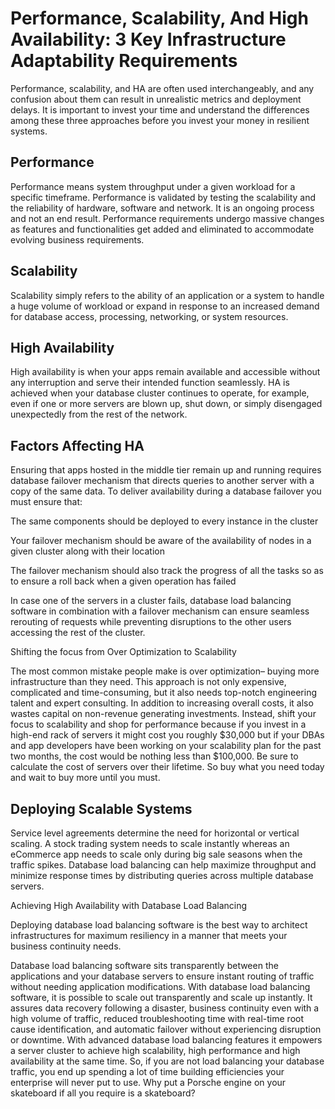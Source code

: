 # Performance, Scalability, And High Availability: 3 Key Infrastructure Adaptability Requirements

Performance, scalability, and HA are often used interchangeably, and any confusion about them can result in unrealistic metrics and deployment delays. It is important to invest your time and understand the differences among these three approaches before you invest your money in resilient systems.

## Performance

Performance means system throughput under a given workload for a specific timeframe. Performance is validated by testing the scalability and the reliability of hardware, software and network. It is an ongoing process and not an end result. Performance requirements undergo massive changes as features and functionalities get added and eliminated to accommodate evolving business requirements.

## Scalability

Scalability simply refers to the ability of an application or a system to handle a huge volume of workload or expand in response to an increased demand for database access, processing, networking, or system resources.

## High Availability

High availability is when your apps remain available and accessible without any interruption and serve their intended function seamlessly. HA is achieved when your database cluster continues to operate, for example, even if one or more servers are blown up, shut down, or simply disengaged unexpectedly from the rest of the network.   

## Factors Affecting HA

Ensuring that apps hosted in the middle tier remain up and running requires database failover mechanism that directs queries to another server with a copy of the same data.  To deliver availability during a database failover you must ensure that:

The same components should be deployed to every instance in the cluster

Your failover mechanism should be aware of the availability of nodes in a given cluster along with their location

The failover mechanism should also track the progress of all the tasks so as to ensure a roll back when a given operation has failed

In case one of the servers in a cluster fails, database load balancing software in combination with a failover mechanism can ensure seamless rerouting of requests while preventing disruptions to the other users accessing the rest of the cluster.

Shifting the focus from Over Optimization to Scalability  

The most common mistake people make is over optimization– buying more infrastructure than they need. This approach is not only expensive, complicated and time-consuming, but it also needs top-notch engineering talent and expert consulting. In addition to increasing overall costs, it also wastes capital on non-revenue generating investments. Instead, shift your focus to scalability and shop for performance because if you invest in a high-end rack of servers it might cost you roughly $30,000 but if your DBAs and app developers have been working on your scalability plan for the past two months, the cost would be nothing less than $100,000. Be sure to calculate the cost of servers over their lifetime. So buy what you need today and wait to buy more until you must.

## Deploying Scalable Systems

Service level agreements determine the need for horizontal or vertical scaling. A stock trading system needs to scale instantly whereas an eCommerce app needs to scale only during big sale seasons when the traffic spikes. Database load balancing can help maximize throughput and minimize response times by distributing queries across multiple database servers.

Achieving High Availability with Database Load Balancing

Deploying database load balancing software is the best way to architect infrastructures for maximum resiliency in a manner that meets your business continuity needs.

Database load balancing software sits transparently between the applications and your database servers to ensure instant routing of traffic without needing application modifications. With database load balancing software, it is possible to scale out transparently and scale up instantly. It assures data recovery following a disaster, business continuity even with a high volume of traffic, reduced troubleshooting time with real-time root cause identification, and automatic failover without experiencing disruption or downtime. With advanced database load balancing features it empowers a server cluster to achieve high scalability, high performance and high availability at the same time. So, if you are not load balancing your database traffic, you end up spending a lot of time building efficiencies your enterprise will never put to use. Why put a Porsche engine on your skateboard if all you require is a skateboard?
